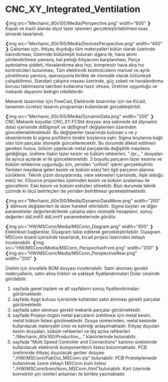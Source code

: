 # CNC_XY_Integrated_Ventilation

❮img src="Mechanic_60x100/Media/Perspective.png" width="600" ❯
Kapalı ve kısıtlı alanda diyot lazer işlemleri gerçekleştirilebilmesi esas alınarak tasarlandı. 

❮img src="Mechanic_60x100/Media/DevicesPerspective.png" width="400" ❯
Çalışması için, ihtiyaç duyduğu tüm materyalleri bütün olarak üzerinde barındırması,
Üzerinde bütünleşik bulunan ızgara ile, hava akımı yönlendirilmesi yanısıra, bal peteği ihtiyacının karşılanması,
Parça aydınlatma şiddeti, Havalandırma akış hızı, kompresör hava akış hız kontrolcüleri bulunması,
Tüm elektronik kontrolcülerin manuel ve ayrık yönetilmesi yanısıra, operasyonla birlikte de otomatik olarak bütünleşik çalışabilmesi,
Standart çalışma masası üzerinde, güç soketi ve havalandırma borusu takılmasına takriben kullanıma hazır olması,
Üretime uygunluğu ve mekanik dayanımı belirgin niteliklerdir.

Mekanik tasarımlar için FreeCad, Elektronik tasarımlar için ise Kicad, tamamen ücretsiz tasarım programları kullanılarak gerçekleştirildi.

❮img src="Mechanic_60x100/Media/DynamicData.png" width="200" ❯
CNC Mekanik boyutlar CNC_XY.FCStd dosyası ana sekmede dd (dynamic data) içerisinde ddSigmaX ve ddSigmaY değişkenleri üzerinden güncellenebilmektedir.
Bu değişkenler tasarımda bulunan x ve y eksenlerinde ki sigma profillerin birebir boylarına eştir. Sigma boylarına bağlı olan tüm parçalar otomatik güncellenecektir.
Bu durumda dikkat edilmesi gereken husus, büküm yapılacak metal parçalarda değişiklik meydana geldiğinge, üretime ilişkin  lazer kesim ve büküm rehberleri,
"./pr_.." dosyaları da ayrıca açılarak el ile güncellenmelidir. 3 boyutlu parçanın lazer kesime ve büküm rehberine uygunluğu için, 
yeniden "unfold" işlemi gerçekleştirilir. Yeniden meydana gelen kesim ve büküm eskiz'leri ilgili parçanın alanına sürüklenir. 
Teknik çizim dosyalarında, view sekmeleri içerisinde, ilişik olduğu eskiz ler, XSource properties üzerinden kesim ve büküm sıralaması ile güncellenir. 
Eski kesim ve büküm eskizleri silinebilir. Bazı durumda teknik çizimde ki ölçü belirteçleri de yeniden belirtilmesi gerekebilmektedir.

❮img src="Mechanic_60x100/Media/DynamicDataMove.png" width="200" ❯
ddmove değişkenleri ile lazer hareket ettirilebilir. Sigma boyları ve diğer parametreler değerlendirilerek çalışma alanı otomatik hesaplanır, 
sonuç değerleri ddLimitX ddLimitY parametrelerinde görülür.

❮img src="HW/MSConn/Media/MSConn_Diagram.png" width="600" ❯
Elektriksel bağlantılar, Diyagram takip edilerek gerçekleştirilebilir. Diyagram MSConn board içerisinde tasarlandı, kicad projesi üzerinden detaylı incelenebilir.
❮img src="HW/MSConn/Media/MSConn_PerspectiveFront.png" width="200" ❯ ❮img src="HW/MSConn/Media/MSConn_PerspectiveRear.png" width="200" ❯

Üretim için öncelikle BOM dosyası incelenebilir.
Satın alınması gerekli materyallerin, satın alma linkleri ve yaklaşık fiyatlandırmaları Dolar cinsinde görülebilir.
1. sayfada genel toplam ve alt sayfaların sonuç fiyatlandırmaları görülmektedir.
2. sayfada Aygıt kutusu içerisinde kullanılan satın alınması gerekli parçalar görülmektedir.
3. sayfada satın alınması gerekli mekanik parçalar görülmektedir.
4. sayfada Projeye özgün metal parçaların üretilmesi için metal kesim, metal büküm listesi görülmektedir. 
    Dosya isimlerinden, metal kesimde kullanılacak materyalin cinsi ve kalınlığı anlaşılmaktadır.
    İhtiyaç duyulan kesim dosyaları, büküm rehberleri ve diş açma rehberleri "./Mechanic_60x100/Production_.." klasörlerinde bulunabilir.
5. sayfada "Multi Speed Controller and Connections" kartının üretiminde kullanılacak elektronik komponentlerin listesi bulunmaktadır.
    PCB üretiminde ihtiyaç duyulacak gerber dosyası "./HW/MSConn/FabOut_MSConn.zip" bulunabilir. 
    PCB Prototiplemede kullanılmak üzere detaylı MSConn bom listesi "./HW/MSConn/bom/ibom_MSConn.html"bulunabilir.
    Kart üzerinde konnektör pin isimleri anlamları ile birlikte yazmaktadır.


